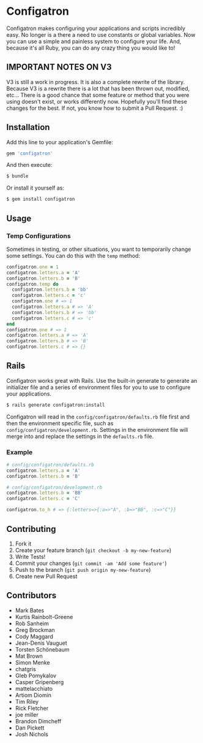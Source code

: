 # Configatron

Configatron makes configuring your applications and scripts incredibly easy. No longer is a there a need to use constants or global variables. Now you can use a simple and painless system to configure your life. And, because it's all Ruby, you can do any crazy thing you would like to!

## IMPORTANT NOTES ON V3

V3 is still a work in progress. It is also a complete rewrite of the library. Because V3 is a rewrite there is a lot that has been thrown out, modified, etc... There is a good chance that some feature or method that you were using doesn't exist, or works differently now. Hopefully you'll find these changes for the best. If not, you know how to submit a Pull Request. :)

## Installation

Add this line to your application's Gemfile:

```ruby
gem 'configatron'
```

And then execute:

```bash
$ bundle
```

Or install it yourself as:

```bash
$ gem install configatron
```

## Usage

### Temp Configurations

Sometimes in testing, or other situations, you want to temporarily change some settings. You can do this with the `temp` method:

```ruby
configatron.one = 1
configatron.letters.a = 'A'
configatron.letters.b = 'B'
configatron.temp do
  configatron.letters.b = 'bb'
  configatron.letters.c = 'c'
  configatron.one # => 1
  configatron.letters.a # => 'A'
  configatron.letters.b # => 'bb'
  configatron.letters.c # => 'c'
end
configatron.one # => 1
configatron.letters.a # => 'A'
configatron.letters.b # => 'B'
configatron.letters.c # => {}
```

## Rails

Configatron works great with Rails. Use the built-in generate to generate an initializer file and a series of environment files for you to use to configure your applications.

``` bash
$ rails generate configatron:install
```

Configatron will read in the `config/configatron/defaults.rb` file first and then the environment specific file, such as `config/configatron/development.rb`. Settings in the environment file will merge into and replace the settings in the `defaults.rb` file.

### Example

```ruby
# config/configatron/defaults.rb
configatron.letters.a = 'A'
configatron.letters.b = 'B'
```

```ruby
# config/configatron/development.rb
configatron.letters.b = 'BB'
configatron.letters.c = 'C'
```

```ruby
configatron.to_h # => {:letters=>{:a=>"A", :b=>"BB", :c=>"C"}}
```

## Contributing

1. Fork it
2. Create your feature branch (`git checkout -b my-new-feature`)
3. Write Tests!
4. Commit your changes (`git commit -am 'Add some feature'`)
5. Push to the branch (`git push origin my-new-feature`)
6. Create new Pull Request

## Contributors

* Mark Bates
* Kurtis Rainbolt-Greene
* Rob Sanheim
* Greg Brockman
* Cody Maggard
* Jean-Denis Vauguet
* Torsten Schönebaum
* Mat Brown
* Simon Menke
* chatgris
* Gleb Pomykalov
* Casper Gripenberg
* mattelacchiato
* Artiom Diomin
* Tim Riley
* Rick Fletcher
* joe miller
* Brandon Dimcheff
* Dan Pickett
* Josh Nichols